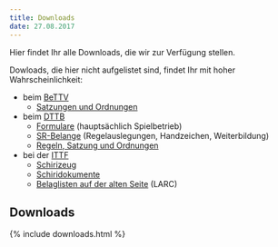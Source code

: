 ```yaml
---
title: Downloads
date: 27.08.2017
---
```


Hier findet Ihr alle Downloads, die wir zur Verfügung stellen.

Dowloads, die hier nicht aufgelistet sind, findet Ihr mit hoher Wahrscheinlichkeit:

- beim [BeTTV](http://www.bettv.de/)
	- [Satzungen und Ordnungen](http://www.bettv.de/verband/satzungen-und-ordnungen/)
- beim [DTTB](http://www.tischtennis.de/)
	- [Formulare](http://www.tischtennis.de/mein-sport/schiedsrichterin/formulare.html) (hauptsächlich Spielbetrieb)
	- [SR-Belange](http://www.tischtennis.de/mein-sport/schiedsrichterin/qualifizierung.html) (Regelauslegungen, Handzeichen, Weiterbildung)
	- [Regeln, Satzung und Ordnungen](http://www.tischtennis.de/dttb/regeln-satzung.html)
- bei der [ITTF](http://www.ittf.com/)
	- [Schirizeug](http://www.ittf.com/committees/umpires-referees/)
	- [Schiridokumente](http://www.ittf.com/committees/umpires-referees/documents/)
	- [Belaglisten auf der alten Seite](http://old.ittf.com/_front_page/ittf1.asp?category=rubber) (LARC)

## Downloads

{% include downloads.html %}
